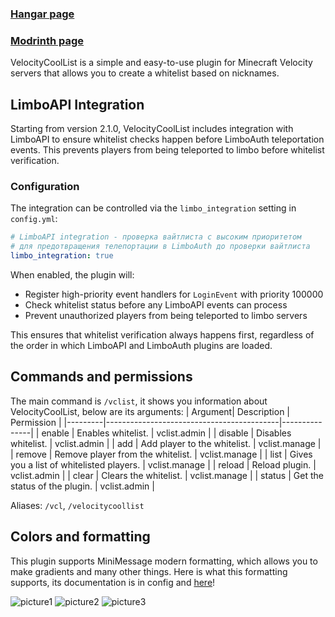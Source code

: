 ### [Hangar page](https://hangar.papermc.io/atikiNBTW/VelocityCoolList)
### [Modrinth page](https://modrinth.com/plugin/velocitycoollist)

VelocityCoolList is a simple and easy-to-use plugin for Minecraft Velocity servers that allows you to create a whitelist based on nicknames.

## LimboAPI Integration
Starting from version 2.1.0, VelocityCoolList includes integration with LimboAPI to ensure whitelist checks happen before LimboAuth teleportation events. This prevents players from being teleported to limbo before whitelist verification.

### Configuration
The integration can be controlled via the `limbo_integration` setting in `config.yml`:
```yaml
# LimboAPI integration - проверка вайтлиста с высоким приоритетом
# для предотвращения телепортации в LimboAuth до проверки вайтлиста
limbo_integration: true
```

When enabled, the plugin will:
- Register high-priority event handlers for `LoginEvent` with priority 100000
- Check whitelist status before any LimboAPI events can process
- Prevent unauthorized players from being teleported to limbo servers

This ensures that whitelist verification always happens first, regardless of the order in which LimboAPI and LimboAuth plugins are loaded.

## Commands and permissions
The main command is ```/vclist```, it shows you information about VelocityCoolList, below are its arguments:
| Argument| Description                               | Permission    |
|---------|-------------------------------------------|---------------|
| enable  | Enables whitelist.                        | vclist.admin  |
| disable | Disables whitelist.                       | vclist.admin  |
| add     | Add player to the whitelist.              | vclist.manage |
| remove  | Remove player from the whitelist.         | vclist.manage |
| list    | Gives you a list of whitelisted players.  | vclist.manage |
| reload  | Reload plugin.                            | vclist.admin  |
| clear   | Clears the whitelist.                     | vclist.manage |
| status  | Get the status of the plugin.             | vclist.admin  |

Aliases: ```/vcl```, ```/velocitycoollist```

## Colors and formatting
This plugin supports MiniMessage modern formatting, which allows you to make gradients and many other things.
Here is what this formatting supports, its documentation is in config and [here](https://docs.advntr.dev/minimessage/format.html#standard-tags)!

![picture1](https://docs.advntr.dev/_images/rainbow_1.png) ![picture2](https://docs.advntr.dev/_images/newline_1.png) ![picture3](https://docs.advntr.dev/_images/insertion_1.png)
